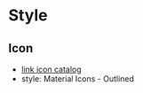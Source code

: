 # Style
## Icon
- [link icon catalog](https://fonts.google.com/icons?icon.set=Material+Icons&icon.style=Outlined&icon.platform=android)
- style: Material Icons - Outlined